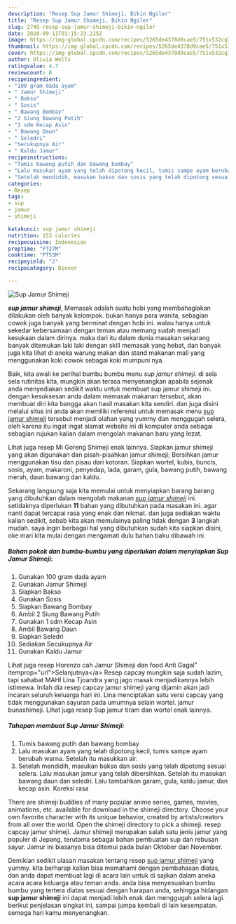 ```yaml
---
description: "Resep Sup Jamur Shimeji, Bikin Ngiler"
title: "Resep Sup Jamur Shimeji, Bikin Ngiler"
slug: 2749-resep-sup-jamur-shimeji-bikin-ngiler
date: 2020-09-11T01:15:23.215Z
image: https://img-global.cpcdn.com/recipes/5265de4378d9cae5/751x532cq70/sup-jamur-shimeji-foto-resep-utama.jpg
thumbnail: https://img-global.cpcdn.com/recipes/5265de4378d9cae5/751x532cq70/sup-jamur-shimeji-foto-resep-utama.jpg
cover: https://img-global.cpcdn.com/recipes/5265de4378d9cae5/751x532cq70/sup-jamur-shimeji-foto-resep-utama.jpg
author: Olivia Wells
ratingvalue: 4.7
reviewcount: 8
recipeingredient:
- "100 gram dada ayam"
- " Jamur Shimeji"
- " Bakso"
- " Sosis"
- " Bawang Bombay"
- "2 Siung Bawang Putih"
- "1 sdm Kecap Asin"
- " Bawang Daun"
- " Seledri"
- "Secukupnya Air"
- " Kaldu Jamur"
recipeinstructions:
- "Tumis bawang putih dan bawang bombay"
- "Lalu masukan ayam yang telah dipotong kecil, tumis sampe ayam berubah warna. Setelah itu masukkan air."
- "Setelah mendidih, masukan bakso dan sosis yang telah dipotong sesuai selera. Lalu masukan jamur yang telah dibersihkan. Setelah itu masukan bawang daun dan seledri. Lalu tambahkan garam, gula, kaldu jamur, dan kecap asin. Koreksi rasa"
categories:
- Resep
tags:
- sup
- jamur
- shimeji

katakunci: sup jamur shimeji 
nutrition: 153 calories
recipecuisine: Indonesian
preptime: "PT27M"
cooktime: "PT53M"
recipeyield: "2"
recipecategory: Dinner

---
```



![Sup Jamur Shimeji](https://img-global.cpcdn.com/recipes/5265de4378d9cae5/751x532cq70/sup-jamur-shimeji-foto-resep-utama.jpg)

<b><i>sup jamur shimeji</i></b>, Memasak adalah suatu hobi yang membahagiakan dilakukan oleh banyak kelompok. bukan hanya para wanita, sebagian cowok juga banyak yang berminat dengan hobi ini. walau hanya untuk sekedar kebersamaan dengan teman atau memang sudah menjadi kesukaan dalam dirinya. maka dari itu dalam dunia masakan sekarang banyak ditemukan laki laki dengan skill memasak yang hebat, dan banyak juga kita lihat di aneka warung makan dan stand makanan mall yang menggunakan koki cowok sebagai koki mumpuni nya.

Baik, kita awali ke perihal bumbu bumbu menu <i>sup jamur shimeji</i>. di sela sela rutinitas kita, mungkin akan terasa menyenangkan apabila sejenak anda menyediakan sedikit waktu untuk membuat sup jamur shimeji ini. dengan kesuksesan anda dalam memasak makanan tersebut, akan membuat diri kita bangga akan hasil masakan kita sendiri. dan juga disini melalui situs ini anda akan memiliki referensi untuk memasak menu <u>sup jamur shimeji</u> tersebut menjadi olahan yang yummy dan menggugah selera, oleh karena itu ingat ingat alamat website ini di komputer anda sebagai sebagian rujukan kalian dalam mengolah makanan baru yang lezat.

Lihat juga resep Mi Goreng Shimeji enak lainnya. Siapkan jamur shimeji yang akan digunakan dan pisah-pisahkan jamur shimeji; Bersihkan jamur menggunakan tisu dan pisau dari kotoran. Siapkan wortel, kubis, buncis, sosis, ayam, makaroni, penyedap, lada, garam, gula, bawang putih, bawang merah, daun bawang dan kaldu.


Sekarang langsung saja kita memulai untuk menyiapkan barang barang yang dibutuhkan dalam mengolah makanan <u><i>sup jamur shimeji</i></u> ini. setidaknya diperlukan <b>11</b> bahan yang dibutuhkan pada masakan ini. agar nanti dapat tercapai rasa yang enak dan nikmat. dan juga sediakan waktu kalian sedikit, sebab kita akan memulainya paling tidak dengan <b>3</b> langkah mudah. saya ingin berbagai hal yang dibutuhkan sudah kita siapkan disini, oke mari kita mulai dengan mengamati dulu bahan baku dibawah ini.

<!--inarticleads1-->

##### Bahan pokok dan bumbu-bumbu yang diperlukan dalam menyiapkan Sup Jamur Shimeji:

1. Gunakan 100 gram dada ayam
1. Gunakan  Jamur Shimeji
1. Siapkan  Bakso
1. Gunakan  Sosis
1. Siapkan  Bawang Bombay
1. Ambil 2 Siung Bawang Putih
1. Gunakan 1 sdm Kecap Asin
1. Ambil  Bawang Daun
1. Siapkan  Seledri
1. Sediakan Secukupnya Air
1. Gunakan  Kaldu Jamur


Lihat juga resep Horenzo cah Jamur Shimeji dan food Anti Gagal&#34; itemprop=&#34;url&#34;&gt;Selanjutnya&lt;/a&gt; Resep capcay mungkin saja sudah lazim, tapi sahabat MAHI Lina Tjoandra yang jago masak menjadikannya lebih istimewa. Inilah dia resep capcay jamur shimeji yang dijamin akan jadi incaran seluruh keluarga hari ini. Lina menciptakan satu versi capcay yang tidak menggunakan sayuran pada umumnya selain wortel. jamur bunashimeji. Lihat juga resep Sup jamur tiram dan wortel enak lainnya. 

<!--inarticleads2-->

##### Tahapan membuat Sup Jamur Shimeji:

1. Tumis bawang putih dan bawang bombay
1. Lalu masukan ayam yang telah dipotong kecil, tumis sampe ayam berubah warna. Setelah itu masukkan air.
1. Setelah mendidih, masukan bakso dan sosis yang telah dipotong sesuai selera. Lalu masukan jamur yang telah dibersihkan. Setelah itu masukan bawang daun dan seledri. Lalu tambahkan garam, gula, kaldu jamur, dan kecap asin. Koreksi rasa


There are shimeji buddies of many popular anime series, games, movies, animations, etc. available for download in the shimeji directory. Choose your own favorite character with its unique behavior, created by artists/creators from all over the world. Open the shimeji directory to pick a shimeji. resep capcay jamur shimeji. Jamur shimeji merupakan salah satu jenis jamur yang populer di Jepang, terutama sebagai bahan pembuatan sup dan rebusan sayur. Jamur ini biasanya bisa ditemui pada bulan Oktober dan November. 

Demikian sedikit ulasan masakan tentang resep <u>sup jamur shimeji</u> yang yummy. kita berharap kalian bisa memahami dengan pembahasan diatas, dan anda dapat membuat lagi di acara lain untuk di sajikan dalam aneka acara acara keluarga atau teman anda. anda bisa menyesuaikan bumbu bumbu yang tertera diatas sesuai dengan harapan anda, sehingga hidangan <b>sup jamur shimeji</b> ini dapat menjadi lebih enak dan menggugah selera lagi. berikut penjelasan singkat ini, sampai jumpa kembali di lain kesempatan. semoga hari kamu menyenangkan.

